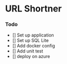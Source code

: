 # URL Shortner

### Todo
- [] Set up application
- [] Set up SQL Lite
- [] Add docker config
- [] Add unit test
- [] deploy on azure